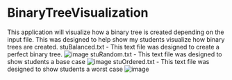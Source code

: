# BinaryTreeVisualization
This application will visualize how a binary tree is created depending on the input file.  This was designed to help show my students visualize how binary trees are created.
stuBalanced.txt - This text file was designed to create a perfect binary tree.
![image](https://user-images.githubusercontent.com/45342911/113755419-4b969d00-96de-11eb-854c-0352dcd787a7.png)
stuRandom.txt - This text file was designed to show students a base case
![image](https://user-images.githubusercontent.com/45342911/113755720-a5976280-96de-11eb-9c72-0d584a7ca94f.png)
stuOrdered.txt - This text file was designed to show students a worst case
![image](https://user-images.githubusercontent.com/45342911/113755921-d8415b00-96de-11eb-9780-92c57a8cab5e.png)

 
